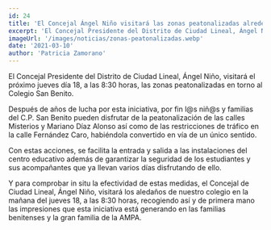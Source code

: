 ```yaml
---
id: 24
title: 'El Concejal Ángel Niño visitará las zonas peatonalizadas alrededor del San Benito'
excerpt: 'El Concejal Presidente del Distrito de Ciudad Lineal, Ángel Niño, visitará el próximo jueves día 18, a las 8:30 horas, las zonas peatonalizadas en torno al Colegio San Benito.'
imageUrl: '/images/noticias/zonas-peatonalizadas.webp'
date: '2021-03-10'
author: 'Patricia Zamorano'
---
```


El Concejal Presidente del Distrito de Ciudad Lineal, Ángel Niño, visitará el próximo jueves día 18, a las 8:30 horas, las zonas peatonalizadas en torno al Colegio San Benito.

Después de años de lucha por esta iniciativa, por fin l@s niñ@s y familias del C.P. San Benito pueden disfrutar de la peatonalización de las calles Misterios y Mariano Díaz Alonso así como de las restricciones de tráfico en la calle Fernández Caro, habiéndola convertido en vía de un único sentido.

Con estas acciones, se facilita la entrada y salida a las instalaciones del centro educativo además de garantizar la seguridad de los estudiantes y sus acompañantes que ya llevan varios días disfrutando de ello.

Y para comprobar in situ la efectividad de estas medidas, el Concejal de Ciudad Lineal, Ángel Niño, visitará los aledaños de nuestro colegio en la mañana del jueves 18, a las 8:30 horas, recogiendo así y de primera mano las impresiones que esta iniciativa está generando en las familias benitenses y la gran familia de la AMPA.